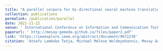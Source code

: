 ```yaml
---
title: "A parallel corpora for bi-directional neural machine translation for low resourced ethiopian languages"
collection: publications
permalink: /publication/parallel
date: 2021-11-22
venue: ' International Conference on Information and Communication Technology for Development for Africa (ICT4DA)'
paperurl: ' http://mesay-gemeda.github.io/files/paper2.pdf'
link: 'https://ieeexplore.ieee.org/abstract/document/9672230'
citation: 'Atnafu Lambebo Tonja, Michael Melese Woldeyohannis, Mesay Gemeda Yigezu. 2021. &quot;A parallel corpora for bi-directional neural machine translation for low resourced ethiopian languages.&quot; <i> International Conference on Information and Communication Technology for Development for Africa (ICT4DA)</i>'
---
```


